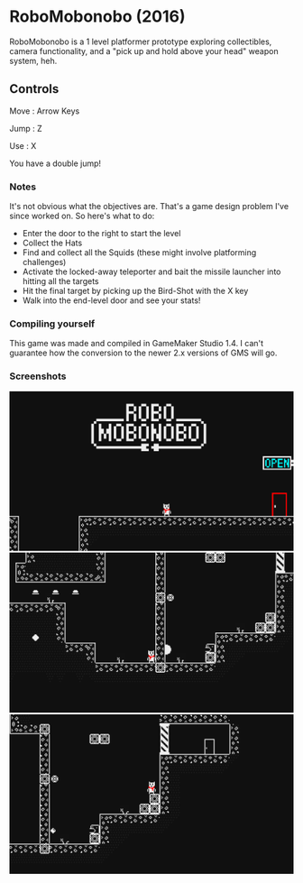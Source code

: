 # RoboMobonobo (2016)
RoboMobonobo is a 1 level platformer prototype exploring collectibles, camera functionality, and a "pick up and hold above your head" weapon system, heh.

## Controls
Move : Arrow Keys

Jump : Z

Use : X

You have a double jump!

### Notes
It's not obvious what the objectives are. That's a game design problem I've since worked on. So here's what to do:
* Enter the door to the right to start the level
* Collect the Hats
* Find and collect all the Squids (these might involve platforming challenges)
* Activate the locked-away teleporter and bait the missile launcher into hitting all the targets
* Hit the final target by picking up the Bird-Shot with the X key
* Walk into the end-level door and see your stats!

### Compiling yourself
This game was made and compiled in GameMaker Studio 1.4. I can't guarantee how the conversion to the newer 2.x versions of GMS will go.


### Screenshots
![screen1](Screenshots/1.png)
![screen2](Screenshots/2.png)
![screen2](Screenshots/3.png)
